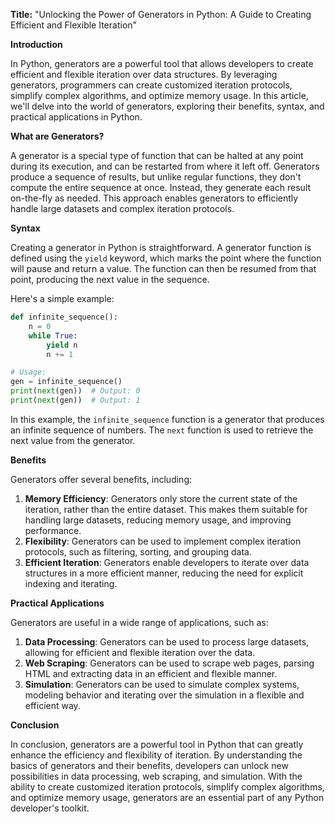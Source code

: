 **Title:** "Unlocking the Power of Generators in Python: A Guide to Creating Efficient and Flexible Iteration"

**Introduction**

In Python, generators are a powerful tool that allows developers to create efficient and flexible iteration over data structures. By leveraging generators, programmers can create customized iteration protocols, simplify complex algorithms, and optimize memory usage. In this article, we'll delve into the world of generators, exploring their benefits, syntax, and practical applications in Python.

**What are Generators?**

A generator is a special type of function that can be halted at any point during its execution, and can be restarted from where it left off. Generators produce a sequence of results, but unlike regular functions, they don't compute the entire sequence at once. Instead, they generate each result on-the-fly as needed. This approach enables generators to efficiently handle large datasets and complex iteration protocols.

**Syntax**

Creating a generator in Python is straightforward. A generator function is defined using the `yield` keyword, which marks the point where the function will pause and return a value. The function can then be resumed from that point, producing the next value in the sequence.

Here's a simple example:
```python
def infinite_sequence():
    n = 0
    while True:
        yield n
        n += 1

# Usage:
gen = infinite_sequence()
print(next(gen))  # Output: 0
print(next(gen))  # Output: 1
```
In this example, the `infinite_sequence` function is a generator that produces an infinite sequence of numbers. The `next` function is used to retrieve the next value from the generator.

**Benefits**

Generators offer several benefits, including:

1. **Memory Efficiency**: Generators only store the current state of the iteration, rather than the entire dataset. This makes them suitable for handling large datasets, reducing memory usage, and improving performance.
2. **Flexibility**: Generators can be used to implement complex iteration protocols, such as filtering, sorting, and grouping data.
3. **Efficient Iteration**: Generators enable developers to iterate over data structures in a more efficient manner, reducing the need for explicit indexing and iterating.

**Practical Applications**

Generators are useful in a wide range of applications, such as:

1. **Data Processing**: Generators can be used to process large datasets, allowing for efficient and flexible iteration over the data.
2. **Web Scraping**: Generators can be used to scrape web pages, parsing HTML and extracting data in an efficient and flexible manner.
3. **Simulation**: Generators can be used to simulate complex systems, modeling behavior and iterating over the simulation in a flexible and efficient way.

**Conclusion**

In conclusion, generators are a powerful tool in Python that can greatly enhance the efficiency and flexibility of iteration. By understanding the basics of generators and their benefits, developers can unlock new possibilities in data processing, web scraping, and simulation. With the ability to create customized iteration protocols, simplify complex algorithms, and optimize memory usage, generators are an essential part of any Python developer's toolkit.